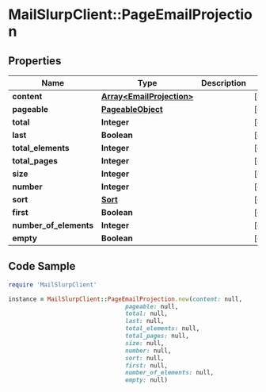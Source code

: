 # MailSlurpClient::PageEmailProjection

## Properties

Name | Type | Description | Notes
------------ | ------------- | ------------- | -------------
**content** | [**Array&lt;EmailProjection&gt;**](EmailProjection) |  | [optional] 
**pageable** | [**PageableObject**](PageableObject) |  | [optional] 
**total** | **Integer** |  | [optional] 
**last** | **Boolean** |  | [optional] 
**total_elements** | **Integer** |  | [optional] 
**total_pages** | **Integer** |  | [optional] 
**size** | **Integer** |  | [optional] 
**number** | **Integer** |  | [optional] 
**sort** | [**Sort**](Sort) |  | [optional] 
**first** | **Boolean** |  | [optional] 
**number_of_elements** | **Integer** |  | [optional] 
**empty** | **Boolean** |  | [optional] 

## Code Sample

```ruby
require 'MailSlurpClient'

instance = MailSlurpClient::PageEmailProjection.new(content: null,
                                 pageable: null,
                                 total: null,
                                 last: null,
                                 total_elements: null,
                                 total_pages: null,
                                 size: null,
                                 number: null,
                                 sort: null,
                                 first: null,
                                 number_of_elements: null,
                                 empty: null)
```


